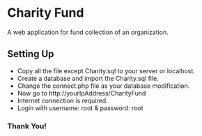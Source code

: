 # Charity Fund
A web application for fund collection of an organization.
## Setting Up
  * Copy all the file except Charity.sql to your server or localhost.
  * Create a database and import the Charity.sql file.
  * Change the connect.php file as your database modification.
  * Now go to http://yourIpAddress/CharityFund
  * Internet connection is required.
  * Login with username: root & password: root

### Thank You!
